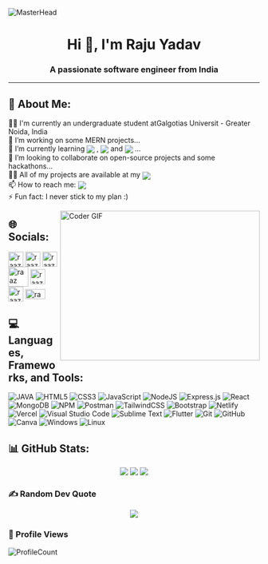 ![MasterHead](https://mir-s3-cdn-cf.behance.net/project_modules/max_1200/79731568097599.5b50bca477735.jpg)
<h1 align="center">Hi 👋, I'm Raju Yadav</h1>
<h3 align="center">A passionate software engineer from India</h3>

---
## 💫 About Me:
👨‍🎓 I'm currently an undergraduate student atGalgotias Universit - Greater Noida, India<br>
🔭 I’m working on some MERN projects...<br>
🌱 I’m currently learning <img align="center" src="https://img.shields.io/badge/Next-black?style=for-the-badge&logo=next.js&logoColor=white"> , <img align="center" src="https://img.shields.io/badge/typescript-%23007ACC.svg?style=for-the-badge&logo=typescript&logoColor=white"> and <img align="center" src="https://img.shields.io/badge/redux-%23593d88.svg?style=for-the-badge&logo=redux&logoColor=white"> ...<br>
👯 I’m looking to collaborate on open-source projects and some hackathons...<br>
👨‍💻 All of my projects are available at my <a href="https://github.com/raaz23/raaz23"><img align="center" src="https://img.shields.io/badge/Portfolio-%23000000.svg?style=for-the-badge&logo=firefox&logoColor=#FF7139"></a><br>
📫 How to reach me: <a href="mailto:yadavraj1244@gmail.com"><img align="center" src="https://img.shields.io/badge/Gmail-D14836?style=for-the-badge&logo=gmail&logoColor=white"></a><br>
⚡ Fun fact: I never stick to my plan :)<br>

<img align="right" alt="Coder GIF" height=300 width=400 src="https://mir-s3-cdn-cf.behance.net/project_modules/max_1200/06f21a161921919.63cd7887d0a70.gif" />
  
## 🌐 Socials:
<p align="left">
<a href="https://instagram.com/raazveer30" target="blank"><img align="center" src="https://upload.wikimedia.org/wikipedia/commons/thumb/e/e7/Instagram_logo_2016.svg/768px-Instagram_logo_2016.svg.png" alt="raaz" height="30" width="30" /></a>
<a href="https://dribbble.com/raaz" target="blank"><img align="center" src="https://cdn.freebiesupply.com/logos/large/2x/dribbble-icon-1-logo-png-transparent.png" alt="raaz" height="30" width="30" /></a>
<a href="https://www.codechef.com/users/raaz23" target="blank"><img align="center" src="https://static.uacdn.net/thumbnail/external-app-icons/ce4fd2180646452aa0b03c3ffa3ef8e2.png" alt="raaz" height="30" width="30" /></a>
<a href="https://www.hackerrank.com/raaz23" target="blank"><img align="center" src="https://upload.wikimedia.org/wikipedia/commons/thumb/4/40/HackerRank_Icon-1000px.png/240px-HackerRank_Icon-1000px.png" alt="raaz" height="40" width="40" /></a>
<a href="https://codeforces.com/profile/raaz23" target="blank"><img align="center" src="https://cdn.iconscout.com/icon/free/png-256/code-forces-3628695-3029920.png" alt="raaz" height="30" width="30" /></a>
<a href="https://www.leetcode.com/raaz1_23" target="blank"><img align="center" src="https://upload.wikimedia.org/wikipedia/commons/8/8e/LeetCode_Logo_1.png" alt="raaz" height="30" width="30" /></a>
<a href="https://auth.geeksforgeeks.org/user/raaz" target="blank"><img align="center" src="https://upload.wikimedia.org/wikipedia/commons/thumb/4/43/GeeksforGeeks.svg/2560px-GeeksforGeeks.svg.png" alt="raaz" height="20" width="40" /></a>
</p>

## 💻 Languages, Frameworks, and Tools:
![JAVA]([https://img.shields.io/badge/java-%2300599C.svg?style=for-the-badge&logo=c%2B%2B&logoColor=white]) ![HTML5](https://img.shields.io/badge/html5-%23E34F26.svg?style=for-the-badge&logo=html5&logoColor=white) ![CSS3](https://img.shields.io/badge/css3-%231572B6.svg?style=for-the-badge&logo=css3&logoColor=white) ![JavaScript](https://img.shields.io/badge/javascript-%23323330.svg?style=for-the-badge&logo=javascript&logoColor=%23F7DF1E)  ![NodeJS](https://img.shields.io/badge/node.js-6DA55F?style=for-the-badge&logo=node.js&logoColor=white) ![Express.js](https://img.shields.io/badge/express.js-%23404d59.svg?style=for-the-badge&logo=express&logoColor=%2361DAFB) ![React](https://img.shields.io/badge/react-%2320232a.svg?style=for-the-badge&logo=react&logoColor=%2361DAFB) ![MongoDB](https://img.shields.io/badge/MongoDB-%234ea94b.svg?style=for-the-badge&logo=mongodb&logoColor=white) ![NPM](https://img.shields.io/badge/NPM-%23CB3837.svg?style=for-the-badge&logo=npm&logoColor=white) ![Postman](https://img.shields.io/badge/Postman-FF6C37?style=for-the-badge&logo=postman&logoColor=white) ![TailwindCSS](https://img.shields.io/badge/tailwindcss-%2338B2AC.svg?style=for-the-badge&logo=tailwind-css&logoColor=white)	![Bootstrap](https://img.shields.io/badge/bootstrap-%238511FA.svg?style=for-the-badge&logo=bootstrap&logoColor=white) ![Netlify](https://img.shields.io/badge/netlify-%23000000.svg?style=for-the-badge&logo=netlify&logoColor=#00C7B7) ![Vercel](https://img.shields.io/badge/vercel-%23000000.svg?style=for-the-badge&logo=vercel&logoColor=white) ![Visual Studio Code](https://img.shields.io/badge/Visual%20Studio%20Code-0078d7.svg?style=for-the-badge&logo=visual-studio-code&logoColor=white) ![Sublime Text](https://img.shields.io/badge/sublime_text-%23575757.svg?style=for-the-badge&logo=sublime-text&logoColor=important) ![Flutter](https://img.shields.io/badge/Flutter-%2302569B.svg?style=for-the-badge&logo=Flutter&logoColor=white) ![Git](https://img.shields.io/badge/git-%23F05033.svg?style=for-the-badge&logo=git&logoColor=white) ![GitHub](https://img.shields.io/badge/github-%23121011.svg?style=for-the-badge&logo=github&logoColor=white) ![Canva](https://img.shields.io/badge/Canva-%2300C4CC.svg?style=for-the-badge&logo=Canva&logoColor=white) ![Windows](https://img.shields.io/badge/Windows-0078D6?style=for-the-badge&logo=windows&logoColor=white) ![Linux](https://img.shields.io/badge/Linux-FCC624?style=for-the-badge&logo=linux&logoColor=black)

## 📊 GitHub Stats:
<p align="center">
  <img src="https://github-readme-streak-stats.herokuapp.com/?user=raaz23&theme=tokyonight&hide_border=false"/>
  <img src="https://github-readme-stats.vercel.app/api?username=raaz23&theme=tokyonight&hide_border=false&include_all_commits=true&count_private=true"/>
  <img src="https://github-readme-stats.vercel.app/api/top-langs/?username=raaz23&theme=tokyonight&hide_border=false&include_all_commits=true&count_private=true&layout=compact"/>
</p>



### ✍️ Random Dev Quote
<p align="center">
  <img src="https://quotes-github-readme.vercel.app/api?type=horizontal&theme=tokyonight"/>
</p>


### 👀 Profile Views
![ProfileCount](https://visitcount.itsvg.in/api?id=raaz23&icon=5&color=1)

<!-- Proudly created with GPRM ( https://gprm.itsvg.in ) -->
